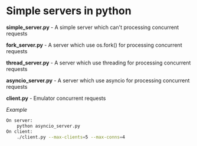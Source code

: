 # Simple servers in python

**simple_server.py** - A simple server which can't processing concurrent requests

**fork_server.py** - A server which use os.fork() for processing concurrent requests 

**thread_server.py** - A server which use threading for processing concurrent requests

**asyncio_server.py** - A server which use asyncio for processing concurrent requests

**client.py** - Emulator concurrent requests

*Example*

```bash
On server:
    python asyncio_server.py
On client:
    ./client.py --max-clients=5 --max-conns=4
```